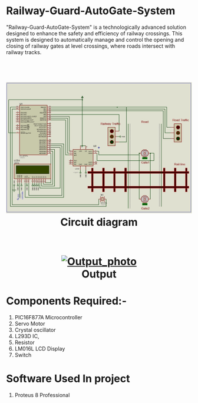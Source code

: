 # Railway-Guard-AutoGate-System
 "Railway-Guard-AutoGate-System" is a technologically advanced solution designed to enhance the safety and efficiency of railway crossings. This system is designed to automatically manage and control the opening and closing of railway gates at level crossings, where roads intersect with railway tracks.

<h1 align="center">
  <br>
  <a href="/"><img src="https://github.com/Benny-752/Railway-Guard-AutoGate-System/blob/main/RAILWAY-GATE.jpeg" alt="photo"></a>
  <br>
  Circuit diagram 
  <br>
</h1>


<h1 align="center">
  <br>
  <a href="/"><img src="" alt="Output_photo"></a>
  <br>
  Output 
  <br>
</h1>

# Components Required:-
1. PIC16F877A Microcontroller
2. Servo Motor
3. Crystal oscillator
4. L293D IC, 
5. Resistor
6. LM016L LCD Display
7. Switch

# Software Used In project
1. Proteus 8 Professional



